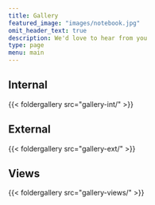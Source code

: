 ```yaml
---
title: Gallery
featured_image: "images/notebook.jpg"
omit_header_text: true
description: We'd love to hear from you
type: page
menu: main
---
```

<script src="https://cdnjs.cloudflare.com/ajax/libs/fancybox/3.4.0/jquery.fancybox.min.js"></script>

## Internal
{{< foldergallery src="gallery-int/" >}}

## External
{{< foldergallery src="gallery-ext/" >}}

## Views
{{< foldergallery src="gallery-views/" >}}
